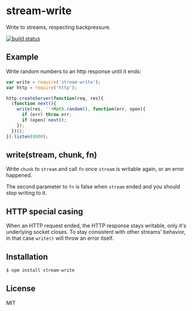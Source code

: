 
# stream-write

  Write to streams, respecting backpressure.

  [![build status](https://secure.travis-ci.org/juliangruber/stream-write.png)](http://travis-ci.org/juliangruber/stream-write)

## Example

  Write random numbers to an http response until it ends:

```js
var write = require('stream-write');
var http = require('http');

http.createServer(function(req, res){
  (function next(){
    write(res, ''+Math.random(), function(err, open){
      if (err) throw err;
      if (open) next();
    });
  })();
}).listen(8000);
```

## write(stream, chunk, fn)

  Write `chunk` to `stream` and call `fn` once `stream` is writable again, or an error happened.

  The second parameter to `fn` is false when `stream` ended and you should stop writing to it.

## HTTP special casing

  When an HTTP request ended, the HTTP response stays writable, only it's
  underlying socket closes. To stay consistent with other streams' behavior,
  in that case `write()` will throw an error itself.

## Installation

```bash
$ npm install stream-write
```

## License

  MIT

